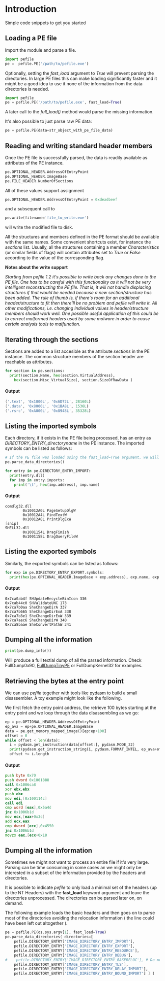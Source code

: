 # Introduction #

Simple code snippets to get you started

## Loading a PE file ##

Import the module and parse a file.

```python
import pefile
pe =  pefile.PE('/path/to/pefile.exe')
```

Optionally, setting the _fast\_load_ argument to _True_ will prevent parsing the directories. In large PE files this can make loading significantly faster and it might be a good idea to use it none of the information from the data directories is needed.

```python
import pefile
pe = pefile.PE('/path/to/pefile.exe', fast_load=True)
```

A later call to the _full\_load()_ method would parse the missing information.

It's also possible to just parse raw PE data:

```python
pe = pefile.PE(data=str_object_with_pe_file_data)
```

## Reading and writing standard header members ##

Once the PE file is successfully parsed, the data is readily available as attributes of the PE instance.

```python
pe.OPTIONAL_HEADER.AddressOfEntryPoint
pe.OPTIONAL_HEADER.ImageBase
pe.FILE_HEADER.NumberOfSections
```

All of these values support assignment

```python
pe.OPTIONAL_HEADER.AddressOfEntryPoint = 0xdeadbeef
```

and a subsequent call to

```python
pe.write(filename='file_to_write.exe')
```

will write the modified file to disk.

All the structures and members defined in the PE format should be available with the same names. Some convenient shortcuts exist, for instance the _sections_ list. Usually, all the structures containing a member _Characteristics_ (or similar fields of flags) will contain attributes set to _True_ or _False_ according to the value of the corresponding flag.

**Notes about the write support**

_Starting from pefile 1.2 it's possible to write back any changes done to the PE file. One has to be careful with this functionality as it will not be very intelligent reconstructing the PE file. That is, it will not handle displacing structures if that would be needed because a new section/structure has been added._
_The rule of thumb is, if there's room for an additional header/structure to fit then there'll be no problem and pefile will write it._
_All other modifications, i.e. changing individual values in header/structure members should work well._
_One possible useful application of this could be to correct malformed headers used by some malware in order to cause certain analysis tools to malfunction._


## Iterating through the sections ##

Sections are added to a list accesible as the attribute _sections_ in the PE instance.
The common structure members of the section header are reachable as attributes.

```python
for section in pe.sections:
  print(section.Name, hex(section.VirtualAddress),
    hex(section.Misc_VirtualSize), section.SizeOfRawData )
```

#### Output ####

```python
('.text', '0x1000L', '0x6D72L', 28160L)
('.data', '0x8000L', '0x1BA8L', 1536L)
('.rsrc', '0xA000L', '0x8948L', 35328L)
```

## Listing the imported symbols ##

Each directory, if it exists in the PE file being processed, has an entry as _DIRECTORY\_ENTRY\_directoryname_ in the PE instance. The imported symbols can be listed as follows:

```python
# If the PE file was loaded using the fast_load=True argument, we will need to parse the data directories:
pe.parse_data_directories()

for entry in pe.DIRECTORY_ENTRY_IMPORT:
  print(entry.dll)
  for imp in entry.imports:
    print('\t', hex(imp.address), imp.name)
```

#### Output ####

```
comdlg32.dll
        0x10012A0L PageSetupDlgW
        0x10012A4L FindTextW
        0x10012A8L PrintDlgExW
[snip]
SHELL32.dll
        0x1001154L DragFinish
        0x1001158L DragQueryFileW
```


## Listing the exported symbols ##

Similarly, the exported symbols can be listed as follows:

```python
for exp in pe.DIRECTORY_ENTRY_EXPORT.symbols:
  print(hex(pe.OPTIONAL_HEADER.ImageBase + exp.address), exp.name, exp.ordinal)
```


#### Output ####

```
0x7ca0ab4f SHUpdateRecycleBinIcon 336
0x7cab44c0 SHValidateUNC 173
0x7ca7b0aa SheChangeDirA 337
0x7ca7b665 SheChangeDirExA 338
0x7ca7b3e1 SheChangeDirExW 339
0x7ca7aec6 SheChangeDirW 340
0x7ca8baae SheConvertPathW 341
```


## Dumping all the information ##

```python
print(pe.dump_info())
```

Will produce a full textial dump of all the parsed information. Check FullDump0x90, [FullDumpTinyPE](FullDumpTinyPE.md) or FullDumpKernel32 for examples.


## Retrieving the bytes at the entry point ##

We can use _pefile_ together with tools like [pydasm](http://dkbza.org/pydasm.html) to build a small disassembler. A toy example might look like the following.

We first fetch the entry point address, the retrieve 100 bytes starting at the entry point and we loop through the data disassembling as we go:

```python
ep = pe.OPTIONAL_HEADER.AddressOfEntryPoint
ep_ava = ep+pe.OPTIONAL_HEADER.ImageBase
data = pe.get_memory_mapped_image()[ep:ep+100]
offset = 0
while offset < len(data):
  i = pydasm.get_instruction(data[offset:], pydasm.MODE_32)
  print(pydasm.get_instruction_string(i, pydasm.FORMAT_INTEL, ep_ava+offset))
  offset += i.length
```

#### Output ####

```asm
push byte 0x70
push dword 0x1001888
call 0x1006ca8
xor ebx,ebx
push ebx
mov edi,[0x100114c]
call edi
cmp word [eax],0x5a4d
jnz 0x1006b1d
mov ecx,[eax+0x3c]
add ecx,eax
cmp dword [ecx],0x4550
jnz 0x1006b1d
movzx eax,[ecx+0x18
```

## Dumping all the information ##

Sometimes we might not want to process an entire file if it's very large. Parsing can be time consuming in some cases an we might only be interested in a subset of the information provided by the headers and directories.

It is possible to indicate _pefile_ to only load a minimal set of the headers (up to the NT Headers) with the **fast\_load** keyword argument and leave the directories unprocessed. The directories can be parsed later on, on demand.

The following example loads the basic headers and then goes on to parse most of the directories avoiding the relocation information ( the line could have been left out altogether ).

```python
pe = pefile.PE(os.sys.argv[1], fast_load=True)
pe.parse_data_directories( directories=[ 
    pefile.DIRECTORY_ENTRY['IMAGE_DIRECTORY_ENTRY_IMPORT'],
    pefile.DIRECTORY_ENTRY['IMAGE_DIRECTORY_ENTRY_EXPORT'],
    pefile.DIRECTORY_ENTRY['IMAGE_DIRECTORY_ENTRY_RESOURCE'],
    pefile.DIRECTORY_ENTRY['IMAGE_DIRECTORY_ENTRY_DEBUG'],
#    pefile.DIRECTORY_ENTRY['IMAGE_DIRECTORY_ENTRY_BASERELOC'], # Do not parse relocations
    pefile.DIRECTORY_ENTRY['IMAGE_DIRECTORY_ENTRY_TLS'],
    pefile.DIRECTORY_ENTRY['IMAGE_DIRECTORY_ENTRY_DELAY_IMPORT'],
    pefile.DIRECTORY_ENTRY['IMAGE_DIRECTORY_ENTRY_BOUND_IMPORT'] ] )
```
